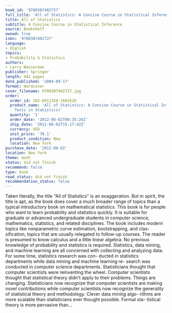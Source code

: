 ```yaml
---
book_id: '9780387402727'
full_title: 'All of Statistics: A Concise Course in Statistical Inference'
title: All of Statistics
subtitle: A Concise Course in Statistical Inference
source: Bookshelf
owned: true
isbn: '9780387402727'
language:
- English
topics:
- Probability & Statistics
authors:
- Larry Wasserman
publisher: Springer
length: 442 pages
date_published: '2004-09-17'
format: Hardcover
cover_filename: 9780387402727.jpg
order:
  order_id: 102-8911358-1662620
  product_name: 'All of Statistics: A Concise Course in Statistical Inference (Springer
    Texts in Statistics)'
  quantity: '1'
  order_date: '2012-08-02T00:35:26Z'
  ship_date: '2012-08-02T15:17:42Z'
  currency: USD
  unit_price: '78.1'
  product_condition: New
  location: New York
purchase_date: '2012-08-02'
location: New York
theme: math
status: did not finish
recommend: false
type: book
read_status: did not finish
recommendation_status: false
---
```

Taken literally, the title "All of Statistics" is an exaggeration. But in spirit, the title is apt, as the book does cover a much broader range of topics than a typical introductory book on mathematical statistics. This book is for people who want to learn probability and statistics quickly. It is suitable for graduate or advanced undergraduate students in computer science, mathematics, statistics, and related disciplines. The book includes modern topics like nonparametric curve estimation, bootstrapping, and clas- sification, topics that are usually relegated to follow-up courses. The reader is presumed to know calculus and a little linear algebra. No previous knowledge of probability and statistics is required. Statistics, data mining, and machine learning are all concerned with collecting and analyzing data. For some time, statistics research was con- ducted in statistics departments while data mining and machine learning re- search was conducted in computer science departments. Statisticians thought that computer scientists were reinventing the wheel. Computer scientists thought that statistical theory didn't apply to their problems. Things are changing. Statisticians now recognize that computer scientists are making novel contributions while computer scientists now recognize the generality of statistical theory and methodology. Clever data mining algo- rithms are more scalable than statisticians ever thought possible. Formal sta- tistical theory is more pervasive than...
